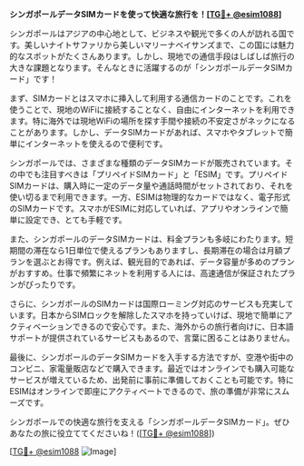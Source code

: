 **シンガポールデータSIMカードを使って快適な旅行を！[[TG💪+ @esim1088](https://t.me/s/esim1088)]**

シンガポールはアジアの中心地として、ビジネスや観光で多くの人が訪れる国です。美しいナイトサファリから美しいマリーナベイサンズまで、この国には魅力的なスポットがたくさんあります。しかし、現地での通信手段はしばしば旅行の大きな課題となります。そんなときに活躍するのが「シンガポールデータSIMカード」です！

まず、SIMカードとはスマホに挿入して利用する通信カードのことです。これを使うことで、現地のWiFiに接続することなく、自由にインターネットを利用できます。特に海外では現地WiFiの場所を探す手間や接続の不安定さがネックになることがあります。しかし、データSIMカードがあれば、スマホやタブレットで簡単にインターネットを使えるので便利です。

シンガポールでは、さまざまな種類のデータSIMカードが販売されています。その中でも注目すべきは「プリペイドSIMカード」と「ESIM」です。プリペイドSIMカードは、購入時に一定のデータ量や通話時間がセットされており、それを使い切るまで利用できます。一方、ESIMは物理的なカードではなく、電子形式のSIMカードです。スマホがESIMに対応していれば、アプリやオンラインで簡単に設定でき、とても手軽です。

また、シンガポールのデータSIMカードは、料金プランも多岐にわたります。短期間の滞在なら1日単位で使えるプランもありますし、長期滞在の場合は月額プランを選ぶとお得です。例えば、観光目的であれば、データ容量が多めのプランがおすすめ。仕事で頻繁にネットを利用する人には、高速通信が保証されたプランがぴったりです。

さらに、シンガポールのSIMカードは国際ローミング対応のサービスも充実しています。日本からSIMロックを解除したスマホを持っていけば、現地で簡単にアクティベーションできるので安心です。また、海外からの旅行者向けに、日本語サポートが提供されているサービスもあるので、言葉に困ることはありません。

最後に、シンガポールのデータSIMカードを入手する方法ですが、空港や街中のコンビニ、家電量販店などで購入できます。最近ではオンラインでも購入可能なサービスが増えているため、出発前に事前に準備しておくことも可能です。特にESIMはオンラインで即座にアクティベートできるので、旅の準備が非常にスムーズです。

シンガポールでの快適な旅行を支える「シンガポールデータSIMカード」。ぜひあなたの旅に役立ててくださいね！([[TG💪+ @esim1088](https://t.me/s/esim1088)])

[[TG💪+ @esim1088](https://t.me/s/esim1088) ![Image](https://i.postimg.cc/Y0z9fWf4/image.png)]